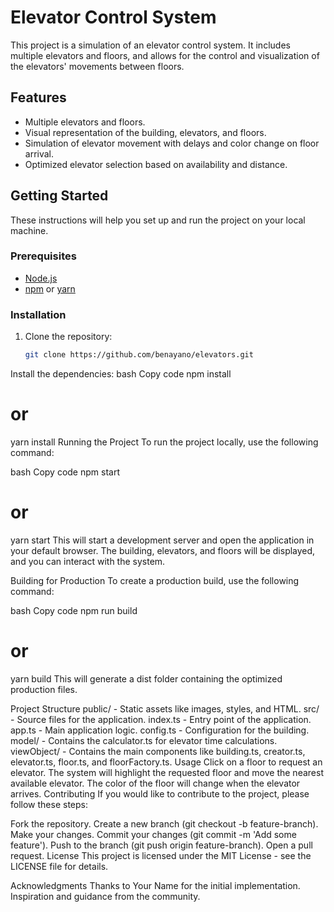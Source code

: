 # Elevator Control System

This project is a simulation of an elevator control system. It includes multiple elevators and floors, and allows for the control and visualization of the elevators' movements between floors.

## Features

- Multiple elevators and floors.
- Visual representation of the building, elevators, and floors.
- Simulation of elevator movement with delays and color change on floor arrival.
- Optimized elevator selection based on availability and distance.

## Getting Started

These instructions will help you set up and run the project on your local machine.

### Prerequisites

- [Node.js](https://nodejs.org/en/)
- [npm](https://www.npmjs.com/) or [yarn](https://yarnpkg.com/)

### Installation

1. Clone the repository:
   ```bash
   git clone https://github.com/benayano/elevators.git
Install the dependencies:
bash
Copy code
npm install
# or
yarn install
Running the Project
To run the project locally, use the following command:

bash
Copy code
npm start
# or
yarn start
This will start a development server and open the application in your default browser. The building, elevators, and floors will be displayed, and you can interact with the system.

Building for Production
To create a production build, use the following command:

bash
Copy code
npm run build
# or
yarn build
This will generate a dist folder containing the optimized production files.

Project Structure
public/ - Static assets like images, styles, and HTML.
src/ - Source files for the application.
index.ts - Entry point of the application.
app.ts - Main application logic.
config.ts - Configuration for the building.
model/ - Contains the calculator.ts for elevator time calculations.
viewObject/ - Contains the main components like building.ts, creator.ts, elevator.ts, floor.ts, and floorFactory.ts.
Usage
Click on a floor to request an elevator.
The system will highlight the requested floor and move the nearest available elevator.
The color of the floor will change when the elevator arrives.
Contributing
If you would like to contribute to the project, please follow these steps:

Fork the repository.
Create a new branch (git checkout -b feature-branch).
Make your changes.
Commit your changes (git commit -m 'Add some feature').
Push to the branch (git push origin feature-branch).
Open a pull request.
License
This project is licensed under the MIT License - see the LICENSE file for details.

Acknowledgments
Thanks to Your Name for the initial implementation.
Inspiration and guidance from the community.
